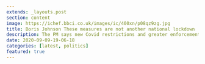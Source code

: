 ```yaml
---
extends: _layouts.post
section: content
image: https://ichef.bbci.co.uk/images/ic/400xn/p08qz9zg.jpg 
title: Boris Johnson These measures are not another national lockdown 
description: The PM says new Covid restrictions and greater enforcement of the rules will help keep schools and businesses open. 
date: 2020-09-09-19-06-18 
categories: [latest, politics] 
featured: true 
--- 
```

